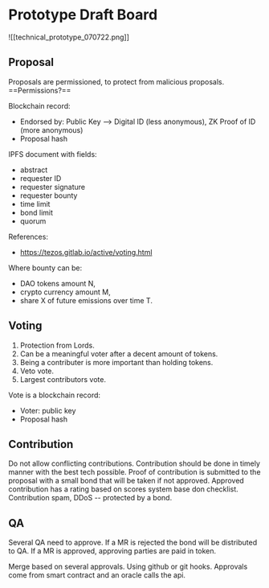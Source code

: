 # Prototype Draft Board
![[technical_prototype_070722.png]]

## Proposal
Proposals are permissioned, to protect from malicious proposals.
==Permissions?==


Blockchain record:
- Endorsed by: Public Key --> Digital ID (less anonymous), ZK Proof of ID (more anonymous)
- Proposal hash

IPFS document with fields:
- abstract
- requester ID
- requester signature
- requester bounty
- time limit
- bond limit
- quorum

References:
- https://tezos.gitlab.io/active/voting.html

Where bounty can be:
 - DAO tokens amount N,
 - crypto currency amount M,
 - share X of future emissions over time T.

## Voting
1. Protection from Lords.
2. Can be a meaningful voter after a decent amount of tokens.
3. Being a contributer is more important than holding tokens.
4. Veto vote.
5. Largest contributors vote.

Vote is a blockchain record:
- Voter: public key
- Proposal hash



## Contribution
Do not allow conflicting contributions.
Contribution should be done in timely manner with the best tech possible.
Proof of contribution is submitted to the proposal with a small bond that will be taken if not approved.
Approved contribution has a rating based on scores system base don checklist.
Contribution spam, DDoS -- protected by a bond.

## QA
Several QA need to approve. If a MR is rejected the bond will be distributed to QA.
If a MR is approved, approving parties are paid in token.

Merge based on several approvals. Using github or git hooks.
Approvals come from smart contract and an oracle calls the api.


